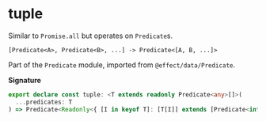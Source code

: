 # tuple

Similar to `Promise.all` but operates on `Predicate`s.

```
[Predicate<A>, Predicate<B>, ...] -> Predicate<[A, B, ...]>
```

Part of the `Predicate` module, imported from `@effect/data/Predicate`.

**Signature**

```ts
export declare const tuple: <T extends readonly Predicate<any>[]>(
  ...predicates: T
) => Predicate<Readonly<{ [I in keyof T]: [T[I]] extends [Predicate<infer A>] ? A : never }>>
```

